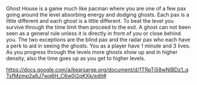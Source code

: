 Ghost House is a game much like pacman where you are one of a few pax going around the level absorbing energy and dodging ghosts. Each pax is a little different and each ghost is a little different. To beat the level you survive through the time limit then proceed to the exit. A ghost can not been seen as a general rule unless it is directly in front of you or close behind you. The two exceptions are the blind pax and the radar pax who each have a perk to aid in seeing the ghosts. You as a player have 1 minute and 3 lives. As you progress through the levels more ghosts show up and in higher density, also the time goes up as you get to higher levels.

https://docs.google.com/a/kearsarge.org/document/d/1TRpTi58wNlBDz1_gTsfMzmp2a6J7wq6H_C6w0i2qKXk/edit#